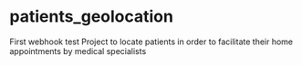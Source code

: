 # patients_geolocation
First webhook test
Project to locate patients in order to facilitate their home appointments by medical specialists
